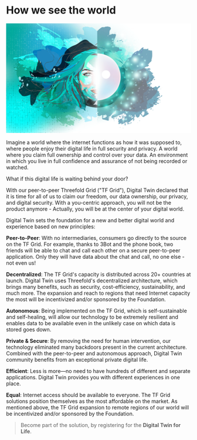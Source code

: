 # How we see the world 

![](img/landing_header.png)


Imagine a world where the internet functions as how it was supposed to, where people enjoy their digital life in full security and privacy. A world where you claim full ownership and control over your data. An environment in which you live in full confidence and assurance of not being recorded or watched.

What if this digital life is waiting behind your door?

With our peer-to-peer Threefold Grid ("TF Grid"), Digital Twin declared that it is time for all of us to claim our freedom, our data ownership, our privacy, and digital security. With a you-centric approach, you will not be the product anymore - Actually, you will be at the center of your digital world.

Digital Twin sets the foundation for a new and better digital world and experience based on new principles:

**Peer-to-Peer**: With no intermediaries, consumers go directly to the source on the TF Grid. For example, thanks to 3Bot and the phone book,  two friends will be able to chat and call each other on a secure peer-to-peer application. Only they will have data about the chat and call, no one else - not even us!

**Decentralized**: The TF Grid's capacity is distributed across 20+ countries at launch. Digital Twin uses Threefold's decentralized architecture, which brings many benefits, such as security, cost-efficiency, sustainability, and much more. The expansion and reach to regions that need Internet capacity the most will be incentivized and/or sponsored by the Foundation.

**Autonomous**: Being implemented on the TF Grid, which is self-sustainable and self-healing, will allow our technology to be extremely resilient and enables data to be available even in the unlikely case on which data is stored goes down.

**Private & Secure**: By removing the need for human intervention, our technology eliminated many backdoors present in the current architecture. Combined with the peer-to-peer and autonomous approach, Digital Twin community benefits from an exceptional private digital life.

**Efficient**: Less is more—no need to have hundreds of different and separate applications. Digital Twin provides you with different experiences in one place.

**Equal**: Internet access should be available to everyone. The TF Grid solutions position themselves as the most affordable on the market. As mentioned above, the TF Grid expansion to remote regions of our world will be incentivized and/or sponsored by the Foundation.

> Become part of the solution, by registering for the **Digital Twin for Life**.